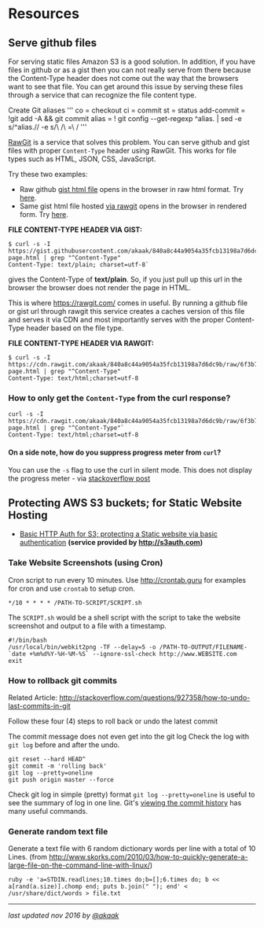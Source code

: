 # Resources

## Serve github files
For serving static files Amazon S3 is a good solution. In addition, if you have files in github or as a gist then you can not really serve from there because the Content-Type header does not come out the way that the browsers want to see that file. You can get around this issue by serving these files through a service that can recognize the file content type.

Create Git aliases
'''
co = checkout
ci = commit
st = status
add-commit = !git add -A && git commit
alias = ! git config --get-regexp ^alias\. | sed -e s/^alias\.// -e s/\ /\ =\ /
'''

[RawGit](https://rawgit.com/) is a service that solves this problem. You can serve github and gist files with proper `Content-Type` header using RawGit. This works for file types such as HTML, JSON, CSS, JavaScript.

Try these two examples:
- Raw github [gist html file](https://gist.githubusercontent.com/akaak/840a8c44a9054a35fcb13198a7d6dc9b/raw/ac3423492386541a280892f711b11197c6f83687/simple-page.html) opens in the browser in raw html format. Try
[here](https://gist.githubusercontent.com/akaak/840a8c44a9054a35fcb13198a7d6dc9b/raw/ac3423492386541a280892f711b11197c6f83687/simple-page.html).
- Same gist html file hosted [via rawgit](https://cdn.rawgit.com/akaak/840a8c44a9054a35fcb13198a7d6dc9b/raw/6f3b746a534e8f456492568f67ca9acade0372c1/simple-page.html) opens in the browser in rendered form. Try [here](https://cdn.rawgit.com/akaak/840a8c44a9054a35fcb13198a7d6dc9b/raw/6f3b746a534e8f456492568f67ca9acade0372c1/simple-page.html).


**FILE CONTENT-TYPE HEADER VIA GIST:**

    $ curl -s -I https://gist.githubusercontent.com/akaak/840a8c44a9054a35fcb13198a7d6dc9b/raw/ac3423492386541a280892f711b11197c6f83687/simple-page.html | grep "^Content-Type"
    Content-Type: text/plain; charset=utf-8`

gives the Content-Type of **text/plain**. So, if you just pull up this url in the browser the browser does not render the page in HTML.

This is where <https://rawgit.com/> comes in useful. By running a github file or gist url through rawgit this service creates a caches version of this file and serves it via CDN and most importantly serves with the proper Content-Type header based on the file type.

**FILE CONTENT-TYPE HEADER VIA RAWGIT:**

    $ curl -s -I https://cdn.rawgit.com/akaak/840a8c44a9054a35fcb13198a7d6dc9b/raw/6f3b746a534e8f456492568f67ca9acade0372c1/simple-page.html | grep "^Content-Type"
    Content-Type: text/html;charset=utf-8

### How to only get the `Content-Type` from the curl response?
    curl -s -I https://cdn.rawgit.com/akaak/840a8c44a9054a35fcb13198a7d6dc9b/raw/6f3b746a534e8f456492568f67ca9acade0372c1/simple-page.html | grep "^Content-Type"`
    Content-Type: text/html;charset=utf-8

#### On a side note, how do you suppress progress meter from `curl`?

You can use the `-s` flag to use the curl in silent mode. This does not display the progress meter -
via [stackoverflow post](http://stackoverflow.com/questions/23675967/curl-show-content-type-only)


## Protecting AWS S3 buckets; for Static Website Hosting
- [Basic HTTP Auth for S3; protecting a Static website via basic authentication](http://www.yegor256.com/2014/04/21/s3-http-basic-auth.html)
 **(service provided by <http://s3auth.com>)**

### Take Website Screenshots (using Cron)

Cron script to run every 10 minutes. Use <http://crontab.guru> for examples for cron and use `crontab` to setup cron.

`*/10 * * * * /PATH-TO-SCRIPT/SCRIPT.sh`

The `SCRIPT.sh` would be a shell script with the script to take the website screenshot and output to a file with a timestamp.

```
#!/bin/bash
/usr/local/bin/webkit2png -TF --delay=5 -o /PATH-TO-OUTPUT/FILENAME-`date +%m%d%Y-%H-%M-%S` --ignore-ssl-check http://www.WEBSITE.com
exit
```

### How to rollback git commits
Related Article: <http://stackoverflow.com/questions/927358/how-to-undo-last-commits-in-git>

Follow these four (4) steps to roll back or undo the latest commit

The commit message does not even get into the git log
Check the log with `git log` before and after the undo.

```
git reset --hard HEAD^
git commit -m 'rolling back'
git log --pretty=oneline
git push origin master --force
```
Check git log in simple (pretty) format
`git log --pretty=oneline` is useful to see the summary of log in one line. Git's [viewing the commit history](https://git-scm.com/book/en/v2/Git-Basics-Viewing-the-Commit-History) has many useful commands.

### Generate random text file

Generate a text file with 6 random dictionary words per line with a total of 10 Lines.
(from <http://www.skorks.com/2010/03/how-to-quickly-generate-a-large-file-on-the-command-line-with-linux/>)

`ruby -e 'a=STDIN.readlines;10.times do;b=[];6.times do; b << a[rand(a.size)].chomp end; puts b.join(" "); end' < /usr/share/dict/words > file.txt`

----
*last updated nov 2016 by [@akaak](http://github.com/akaak)*
